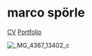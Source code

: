 # marco spörle   
<a href="https://raw.githubusercontent.com/mspoerle/mspoerle.github.io/main/hanging.pdf" target="_blank" class="button">CV</a> 
<a href="https://raw.githubusercontent.com/mspoerle/mspoerle.github.io/main/hanging.pdf" target="_blank" class="button">Portfolio</a> 

![_MG_4367_13402_c](https://github.com/user-attachments/assets/cfee77d5-e0c2-4b42-aa65-45a1f3a288cf)
